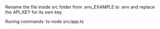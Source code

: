 Rename the file inside src folder from .env_EXAMPLE to .env and replace the API_KEY for its own key.

Runing commands:
    ts-node src/app.ts